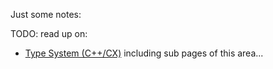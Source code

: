 Just some notes:


TODO: read up on:

- [Type System (C++/CX)](http://msdn.microsoft.com/en-us/library/windows/apps/hh755822.aspx) including sub pages of this area...
